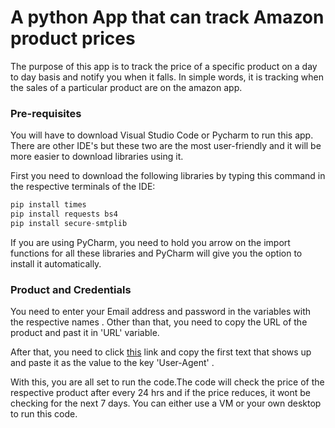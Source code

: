 # A python App that can track Amazon product prices
The purpose of this app is to track the price of a specific product on a day to day basis and notify you when it falls. In simple words, it is tracking when the sales of a particular product are on the amazon app.

### Pre-requisites 
You will have to download Visual Studio Code or Pycharm to run this app. There are other IDE's but these two are the most user-friendly and it will be more easier to download libraries using it.

First you need to download the following libraries by typing this command in the respective terminals of the IDE:

```python
pip install times
pip install requests bs4 
pip install secure-smtplib
```
If you are using PyCharm, you need to hold you arrow on the import functions for all these libraries and PyCharm will give you the option to install it automatically.

### Product and Credentials

You need to enter your Email address and password in the variables with the respective names . Other than that, you need to copy the URL of the product and past it in 'URL' variable.


After that, you need to click [this](https://www.google.com/search?q=my+user+agent&oq=my+user+age&aqs=chrome.1.69i57j0i433j0l6.2668j1j7&sourceid=chrome&ie=UTF-8) link and copy the first text that shows up and paste it as the value to the key 'User-Agent' .

With this, you are all set to run the code.The code will check the price of the respective product after every 24 hrs and if the price reduces, it wont be checking for the next 7 days. You can either use a VM or your own desktop to run this code.

